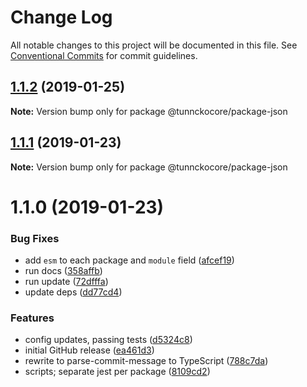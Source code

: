 # Change Log

All notable changes to this project will be documented in this file.
See [Conventional Commits](https://conventionalcommits.org) for commit guidelines.

## [1.1.2](https://github.com/tunnckoCore/monorepo/compare/@tunnckocore/package-json@1.1.1...@tunnckocore/package-json@1.1.2) (2019-01-25)

**Note:** Version bump only for package @tunnckocore/package-json





## [1.1.1](https://github.com/tunnckoCore/monorepo/compare/@tunnckocore/package-json@1.1.0...@tunnckocore/package-json@1.1.1) (2019-01-23)

**Note:** Version bump only for package @tunnckocore/package-json

# 1.1.0 (2019-01-23)

### Bug Fixes

- add `esm` to each package and `module` field ([afcef19](https://github.com/tunnckoCore/monorepo/commit/afcef19))
- run docs ([358affb](https://github.com/tunnckoCore/monorepo/commit/358affb))
- run update ([72dfffa](https://github.com/tunnckoCore/monorepo/commit/72dfffa))
- update deps ([dd77cd4](https://github.com/tunnckoCore/monorepo/commit/dd77cd4))

### Features

- config updates, passing tests ([d5324c8](https://github.com/tunnckoCore/monorepo/commit/d5324c8))
- initial GitHub release ([ea461d3](https://github.com/tunnckoCore/monorepo/commit/ea461d3))
- rewrite to parse-commit-message to TypeScript ([788c7da](https://github.com/tunnckoCore/monorepo/commit/788c7da))
- scripts; separate jest per package ([8109cd2](https://github.com/tunnckoCore/monorepo/commit/8109cd2))
